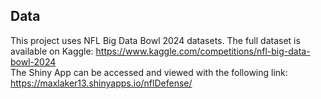 ## Data
This project uses NFL Big Data Bowl 2024 datasets. 
The full dataset is available on Kaggle: https://www.kaggle.com/competitions/nfl-big-data-bowl-2024<br>
The Shiny App can be accessed and viewed with the following link:  https://maxlaker13.shinyapps.io/nflDefense/
